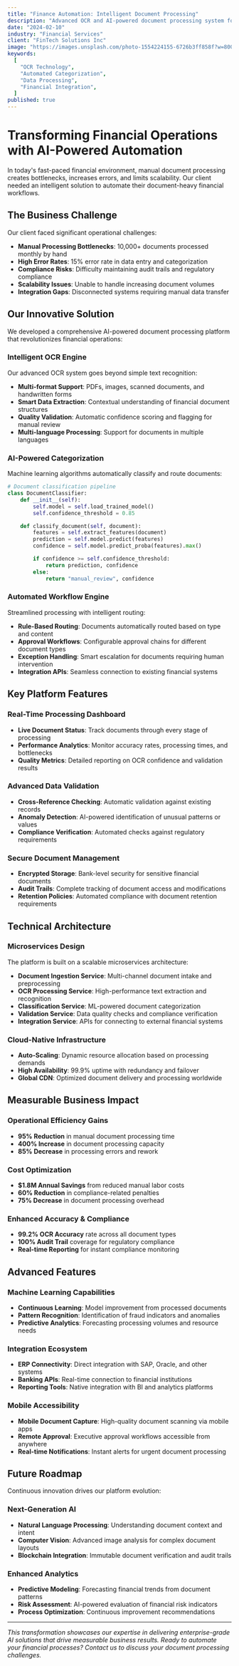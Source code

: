 ```yaml
---
title: "Finance Automation: Intelligent Document Processing"
description: "Advanced OCR and AI-powered document processing system for automated financial data extraction, categorization, and workflow management."
date: "2024-02-10"
industry: "Financial Services"
client: "FinTech Solutions Inc"
image: "https://images.unsplash.com/photo-1554224155-6726b3ff858f?w=800&h=600&fit=crop"
keywords:
  [
    "OCR Technology",
    "Automated Categorization",
    "Data Processing",
    "Financial Integration",
  ]
published: true
---
```


# Transforming Financial Operations with AI-Powered Automation

In today's fast-paced financial environment, manual document processing creates bottlenecks, increases errors, and limits scalability. Our client needed an intelligent solution to automate their document-heavy financial workflows.

## The Business Challenge

Our client faced significant operational challenges:

- **Manual Processing Bottlenecks**: 10,000+ documents processed monthly by hand
- **High Error Rates**: 15% error rate in data entry and categorization
- **Compliance Risks**: Difficulty maintaining audit trails and regulatory compliance
- **Scalability Issues**: Unable to handle increasing document volumes
- **Integration Gaps**: Disconnected systems requiring manual data transfer

## Our Innovative Solution

We developed a comprehensive AI-powered document processing platform that revolutionizes financial operations:

### Intelligent OCR Engine

Our advanced OCR system goes beyond simple text recognition:

- **Multi-format Support**: PDFs, images, scanned documents, and handwritten forms
- **Smart Data Extraction**: Contextual understanding of financial document structures
- **Quality Validation**: Automatic confidence scoring and flagging for manual review
- **Multi-language Processing**: Support for documents in multiple languages

### AI-Powered Categorization

Machine learning algorithms automatically classify and route documents:

```python
# Document classification pipeline
class DocumentClassifier:
    def __init__(self):
        self.model = self.load_trained_model()
        self.confidence_threshold = 0.85

    def classify_document(self, document):
        features = self.extract_features(document)
        prediction = self.model.predict(features)
        confidence = self.model.predict_proba(features).max()

        if confidence >= self.confidence_threshold:
            return prediction, confidence
        else:
            return "manual_review", confidence
```

### Automated Workflow Engine

Streamlined processing with intelligent routing:

- **Rule-Based Routing**: Documents automatically routed based on type and content
- **Approval Workflows**: Configurable approval chains for different document types
- **Exception Handling**: Smart escalation for documents requiring human intervention
- **Integration APIs**: Seamless connection to existing financial systems

## Key Platform Features

### Real-Time Processing Dashboard

- **Live Document Status**: Track documents through every stage of processing
- **Performance Analytics**: Monitor accuracy rates, processing times, and bottlenecks
- **Quality Metrics**: Detailed reporting on OCR confidence and validation results

### Advanced Data Validation

- **Cross-Reference Checking**: Automatic validation against existing records
- **Anomaly Detection**: AI-powered identification of unusual patterns or values
- **Compliance Verification**: Automated checks against regulatory requirements

### Secure Document Management

- **Encrypted Storage**: Bank-level security for sensitive financial documents
- **Audit Trails**: Complete tracking of document access and modifications
- **Retention Policies**: Automated compliance with document retention requirements

## Technical Architecture

### Microservices Design

The platform is built on a scalable microservices architecture:

- **Document Ingestion Service**: Multi-channel document intake and preprocessing
- **OCR Processing Service**: High-performance text extraction and recognition
- **Classification Service**: ML-powered document categorization
- **Validation Service**: Data quality checks and compliance verification
- **Integration Service**: APIs for connecting to external financial systems

### Cloud-Native Infrastructure

- **Auto-Scaling**: Dynamic resource allocation based on processing demands
- **High Availability**: 99.9% uptime with redundancy and failover
- **Global CDN**: Optimized document delivery and processing worldwide

## Measurable Business Impact

### Operational Efficiency Gains

- **95% Reduction** in manual document processing time
- **400% Increase** in document processing capacity
- **85% Decrease** in processing errors and rework

### Cost Optimization

- **$1.8M Annual Savings** from reduced manual labor costs
- **60% Reduction** in compliance-related penalties
- **75% Decrease** in document processing overhead

### Enhanced Accuracy & Compliance

- **99.2% OCR Accuracy** rate across all document types
- **100% Audit Trail** coverage for regulatory compliance
- **Real-time Reporting** for instant compliance monitoring

## Advanced Features

### Machine Learning Capabilities

- **Continuous Learning**: Model improvement from processed documents
- **Pattern Recognition**: Identification of fraud indicators and anomalies
- **Predictive Analytics**: Forecasting processing volumes and resource needs

### Integration Ecosystem

- **ERP Connectivity**: Direct integration with SAP, Oracle, and other systems
- **Banking APIs**: Real-time connection to financial institutions
- **Reporting Tools**: Native integration with BI and analytics platforms

### Mobile Accessibility

- **Mobile Document Capture**: High-quality document scanning via mobile apps
- **Remote Approval**: Executive approval workflows accessible from anywhere
- **Real-time Notifications**: Instant alerts for urgent document processing

## Future Roadmap

Continuous innovation drives our platform evolution:

### Next-Generation AI

- **Natural Language Processing**: Understanding document context and intent
- **Computer Vision**: Advanced image analysis for complex document layouts
- **Blockchain Integration**: Immutable document verification and audit trails

### Enhanced Analytics

- **Predictive Modeling**: Forecasting financial trends from document patterns
- **Risk Assessment**: AI-powered evaluation of financial risk indicators
- **Process Optimization**: Continuous improvement recommendations

---

_This transformation showcases our expertise in delivering enterprise-grade AI solutions that drive measurable business results. Ready to automate your financial processes? Contact us to discuss your document processing challenges._
